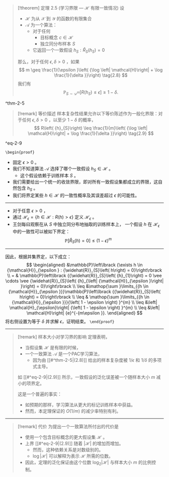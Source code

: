 
> [!theorem] 定理 2.5 (学习界限 —  $\mathcal{H}$ 有限一致情况)
> 设
> - $\mathcal{H}$ 为从 $\mathcal{X}$ 到 $\mathcal{Y}$ 的函数的有限集合
> - $\mathcal{A}$ 为一个算法：
> 	- 对于任何
> 		- 目标概念 $c \in \mathcal{H}$ 
> 		- 独立同分布样本 $S$ 
> 	- 它返回一个一致假设 ${h}_{S} : {\widehat{R}}_{S}\left( {h}_{S}\right) = 0$
> 
> 那么，对于任何 $\epsilon ,\delta > 0$ ，如果
> $$
> m \geq \frac{1}{\epsilon }\left( {\log \left| \mathcal{H}\right| + \log \frac{1}{\delta }}\right) \tag{2.8}
> $$
> 我们有
> $$
> \mathbb{P}_{S \sim \mathcal{D}^m} \left[ R(h_S) \leq \epsilon \right] \geq 1 - \delta .
> $$

^thm-2-5

> [!remark] 等价描述
> 样本复杂性结果允许以下等价陈述作为一般化界限：对于任何 $\epsilon ,\delta > 0$ ，以至少 $1 - \delta$ 的概率，
> $$
> R\left( {h}_{S}\right) \leq \frac{1}{m}\left( {\log \left| \mathcal{H}\right| + \log \frac{1}{\delta }}\right) \tag{2.9}
> $$

^eq-2-9

`\begin{proof}`
- 固定 $\epsilon > 0$ 。
- 我们不知道算法 $\mathcal{A}$ 选择了哪个一致假设 ${h}_{S} \in \mathcal{H}$ 。
	- 这个假设依赖于训练样本 $S$ 。
- 我们需要给出一个统一的收敛界限，即对所有一致假设集都成立的界限，这自然包含 ${h}_{S}$ 。
- 我们将界定某些 $h \in \mathcal{H}$ 的一致性概率及其误差超过 $\epsilon$ 的可能性。
---
- 对于任意 $\epsilon > 0$ ， 
- 通过 ${\mathcal{H}}_{\epsilon } = \{ h \in \mathcal{H} : R\left( h\right) > \epsilon \}$ 定义 ${\mathcal{H}}_{\epsilon }$ 。
- 王剑每曰观察在从 $S$ 中独立同分布地抽取的训练样本上， 一个假设 $h$ 在 ${\mathcal{H}}_{\epsilon }$ 中的一致性可以被如下界定：
$$
\mathbb{P}\left\lbrack {{\widehat{R}}_{S}\left( h\right) = 0}\right\rbrack \leq {\left( 1 - \epsilon \right) }^{m}
$$
---
因此，根据并集界定，以下成立：
$$
\begin{aligned}
&\mathbb{P}\left\lbrack {\exists h \in {\mathcal{H}}_{\epsilon } : {\widehat{R}}_{S}\left( h\right) = 0}\right\rbrack \\
= & \mathbb{P}\left\lbrack {{\widehat{R}}_{S}\left( {h}_{1}\right) = 0 \vee \cdots \vee {\widehat{R}}_{S}\left( {h}_{\left| {\mathcal{H}}_{\epsilon }\right| }\right) = 0}\right\rbrack \\
\leq &\mathop{\sum }\limits_{{h \in {\mathcal{H}}_{\epsilon }}}\mathbb{P}\left\lbrack {{\widehat{R}}_{S}\left( h\right) = 0}\right\rbrack \\
\leq & \mathop{\sum }\limits_{{h \in {\mathcal{H}}_{\epsilon }}}{\left( 1 - \epsilon \right) }^{m} \\
\leq &\left| \mathcal{H}_{\epsilon}\right| {\left( 1 - \epsilon \right) }^{m} \\
\leq &\left| \mathcal{H}\right| {e}^{-{m\epsilon }}.
\end{aligned}
$$
将右侧设置为等于 $\delta$ 并求解 $\epsilon$，证明结束。 
`\end{proof}`

---
> [!remark] 样本大小对学习界的影响
> 定理表明，
> - 当假设集 $\mathcal{H}$ 是有限的时候，
> - 一个一致算法 $\mathcal{A}$ 是一个PAC学习算法，
> 	- 因为由 [[#^thm-2-5|(2.8)]] 给出的样本复杂度被 $1/\epsilon$ 和 $1/\delta$ 的多项式主导。
> 
> 如  [[#^eq-2-9|(2.9)]]  所示，一致假设的泛化误差被一个随样本大小 $m$ 减小的项界定。
> 
> 这是一个普遍的事实：
> - 如预期的那样，学习算法从更大的标记训练样本中获益。
> - 然而，本定理保证的 $O\left( {1/m}\right)$ 的减少率特别有利。

---
> [!remark] 代价
> 为提出一个一致算法所付出的代价是
> - 使用一个包含目标概念的更大假设集 $\mathcal{H}$ 。
> - 上界 [[#^eq-2-9|(2.9)]] 随着 $\left| \mathcal{H}\right|$ 的增加而增加。
> 	- 然而，这种依赖关系是对数级别的。
> 	-  $\log \left| \mathcal{H}\right|$ 可以解释为表示 $\mathcal{H}$ 所需的位数。
> - 因此，定理的泛化保证由这个位数 ${\log }_{2}\left| \mathcal{H}\right|$ 与样本大小 $m$ 的比例控制。
